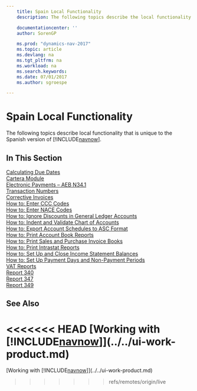 ```yaml
---
    title: Spain Local Functionality
    description: The following topics describe the local functionality in the Spanish version of [!INCLUDE[navnow](../../includes/navnow_md.md)].

    documentationcenter: ''
    author: SorenGP

    ms.prod: "dynamics-nav-2017"
    ms.topic: article
    ms.devlang: na
    ms.tgt_pltfrm: na
    ms.workload: na
    ms.search.keywords:
    ms.date: 07/01/2017
    ms.author: sgroespe

---
```

# Spain Local Functionality
The following topics describe local functionality that is unique to the Spanish version of [!INCLUDE[navnow](../../includes/navnow_md.md)].  

## In This Section  
  [Calculating Due Dates](calculating-due-dates.md)  
  [Cartera Module](cartera-module.md)  
  [Electronic Payments – AEB N34.1](electronic-payments-aeb-n341.md)  
  [Transaction Numbers](transaction-numbers.md)  
  [Corrective Invoices](corrective-invoices.md)  
  [How to: Enter CCC Codes](how-to-enter-ccc-codes.md)  
  [How to: Enter NACE Codes](how-to-enter-nace-codes.md)  
  [How to: Ignore Discounts in General Ledger Accounts](how-to-ignore-discounts-in-general-ledger-accounts.md)  
  [How to: Indent and Validate Chart of Accounts](how-to-indent-and-validate-chart-of-accounts.md)  
  [How to: Export Account Schedules to ASC Format](how-to-export-account-schedules-to-asc-format.md)  
  [How to: Print Account Book Reports](how-to-print-account-book-reports.md)  
  [How to: Print Sales and Purchase Invoice Books](how-to-print-sales-and-purchase-invoice-books.md)  
  [How to: Print Intrastat Reports](how-to-print-intrastat-reports.md)  
  [How to: Set Up and Close Income Statement Balances](how-to-set-up-and-close-income-statement-balances.md)  
  [How to: Set Up Payment Days and Non-Payment Periods](how-to-set-up-payment-days-and-non-payment-periods.md)  
  [VAT Reports](vat-reports.md)  
  [Report 340](report-340.md)  
  [Report 347](report-347.md)  
  [Report 349](report-349.md)  

## See Also
<<<<<<< HEAD
[Working with [!INCLUDE[navnow](../../includes/navnow_md.md)]](../../ui-work-product.md)
=======
[Working with [!INCLUDE[navnow](../../includes/navnow_md.md)]](../../ui-work-product.md) 
>>>>>>> refs/remotes/origin/live
